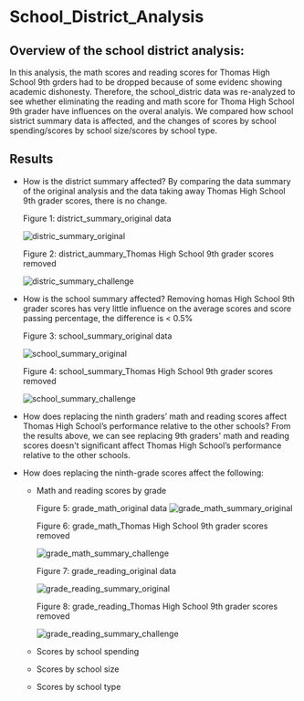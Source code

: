 # School_District_Analysis

## Overview of the school district analysis:
  In this analysis, the math scores and reading scores for Thomas High School 9th grders had to be dropped because of some evidenc showing academic dishonesty. Therefore, the school_distric data was re-analyzed to see whether eliminating the reading and math score for Thoma High School 9th grader have influences on the overal analyis. We compared how school sistrict summary data is affected, and the changes of scores by school spending/scores by school size/scores by school type.  

## Results
  - How is the district summary affected? 
    By comparing the data summary of the original analysis and the data taking away Thomas High School 9th grader scores, there is no change. 
    
    Figure 1: district_summary_original data
    
    ![distric_summary_original](https://user-images.githubusercontent.com/90361056/137825734-0c48417b-01a5-4a78-b845-047dde3796fd.PNG)

    Figure 2: district_aummary_Thomas High School 9th grader scores removed
    
    ![distric_summary_challenge](https://user-images.githubusercontent.com/90361056/137825764-848606fa-bf7b-4706-b6e8-9151d4f646d3.PNG)


- How is the school summary affected?
    Removing homas High School 9th grader scores has very little influence on the average scores and score passing percentage, the difference is < 0.5%
    
    Figure 3: school_summary_original data
    
    ![school_summary_original](https://user-images.githubusercontent.com/90361056/137825569-1d001468-bbb9-41f6-b149-f46eb58e18af.PNG)

    Figure 4: school_summary_Thomas High School 9th grader scores removed
    
    ![school_summary_challenge](https://user-images.githubusercontent.com/90361056/137826457-cd028820-be3d-40e5-a381-5e8e2ca7e3d8.PNG)

- How does replacing the ninth graders’ math and reading scores affect Thomas High School’s performance relative to the other schools?
    From the results above, we can see replacing 9th graders' math and reading scores doesn't significant affect Thomas High School’s performance relative to the other schools.
    
- How does replacing the ninth-grade scores affect the following:
  * Math and reading scores by grade
  
      Figure 5: grade_math_original data
    ![grade_math_summary_original](https://user-images.githubusercontent.com/90361056/137827782-4c46f74e-cfd4-45d6-b707-b132061e0b63.PNG)
    
      Figure 6: grade_math_Thomas High School 9th grader scores removed
    
    ![grade_math_summary_challenge](https://user-images.githubusercontent.com/90361056/137827807-82f09392-a026-40f1-99ee-652c8623456c.PNG)
    
     Figure 7: grade_reading_original data
     
     ![grade_reading_summary_original](https://user-images.githubusercontent.com/90361056/137827937-5a71caa5-76ac-4b87-ae24-6b7fc1594477.PNG)

     Figure 8: grade_reading_Thomas High School 9th grader scores removed

     ![grade_reading_summary_challenge](https://user-images.githubusercontent.com/90361056/137828004-9ab15189-4c3d-4223-aecc-a52e059a55a8.PNG)

    

  * Scores by school spending
  * Scores by school size
  * Scores by school type
